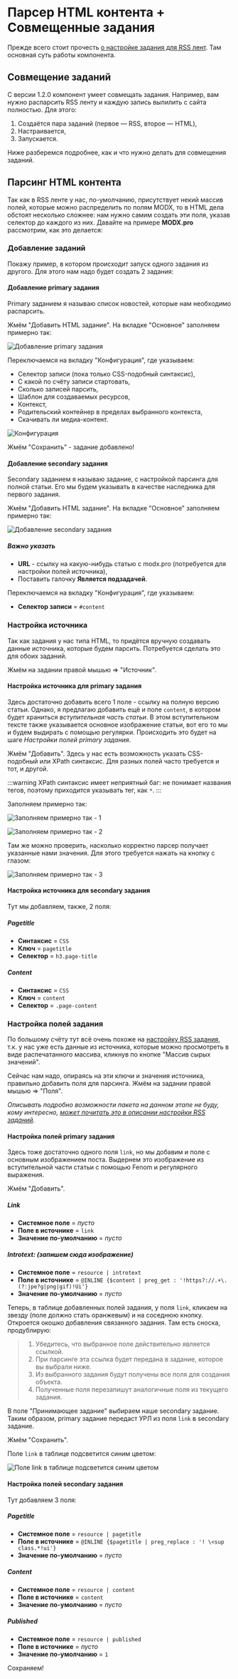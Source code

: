 # Парсер HTML контента + Совмещенные задания

Прежде всего стоит прочесть [о настройке задания для RSS лент][1]. Там основная суть работы компонента.

## Совмещение заданий

С версии 1.2.0 компонент умеет совмещать задания. Например, вам нужно распарсить RSS ленту и каждую запись выпилить с сайта полностью. Для этого:

1. Создаётся пара заданий (первое — RSS, второе — HTML),
2. Настраивается,
3. Запускается.

Ниже разберемся подробнее, как и что нужно делать для совмещения заданий.

## Парсинг HTML контента

Так как в RSS ленте у нас, по-умолчанию, присутствует некий массив полей, которые можно распределить по полям MODX, то в HTML дела обстоят несколько сложнее: нам нужно самим создать эти поля, указав селектор до каждого из них.
Давайте на примере **MODX.pro** рассмотрим, как это делается:

### Добавление заданий

Покажу пример, в котором происходит запуск одного задания из другого. Для этого нам надо будет создать 2 задания:

#### Добавление primary задания

Primary заданием я называю список новостей, которые нам необходимо распарсить.

Жмём "Добавить HTML задание". На вкладке "Основное" заполняем примерно так:

![Добавление primary задания](https://file.modx.pro/files/c/d/b/cdb54b4b49d9bdd467620fce36b1197a.png)

Переключаемся на вкладку "Конфигурация", где указываем:

* Селектор записи (пока только CSS-подобный синтаксис),
* С какой по счёту записи стартовать,
* Сколько записей парсить,
* Шаблон для создаваемых ресурсов,
* Контекст,
* Родительский контейнер в пределах выбранного контекста,
* Скачивать ли медиа-контент.

![Конфигурация](https://file.modx.pro/files/d/d/6/dd6ef85bd35de1981a93c157af687fbb.png)

Жмём "Сохранить" - задание добавлено!

#### Добавление secondary задания

Secondary заданием я называю задание, с настройкой парсинга для полной статьи. Его мы будем указывать в качестве наследника для первого задания.

Жмём "Добавить HTML задание". На вкладке "Основное" заполняем примерно так:

![Добавление secondary задания](https://file.modx.pro/files/e/9/1/e91f7ffe1b781107e7c1dbf89628c44a.png)

##### Важно указать

* **URL** - ссылку на какую-нибудь статью с modx.pro (потребуется для настройки полей источника),
* Поставить галочку **Является подзадачей**.

Переключаемся на вкладку "Конфигурация", где указываем:

* **Селектор записи** = `#content`

### Настройка источника

Так как задания у нас типа HTML, то придётся вручную создавать данные источника, которые будем парсить. Потребуется сделать это для обоих заданий.

Жмём на задании правой мышью => "Источник".

#### Настройка источника для primary задания

Здесь достаточно добавить всего 1 поле - ссылку на полную версию статьи. Однако, я предлагаю добавить ещё и поле `content`, в котором будет храниться *вступительная часть статьи*. В этом вступительном тексте также указывается основное изображение статьи, вот его то мы и будем выдирать с помощью регулярки. Происходить это будет на шаге *Настройки полей primary задания*.

Жмём "Добавить". Здесь у нас есть возможность указать CSS-подобный или XPath синтаксис. Для разных полей часто требуется и тот, и другой.

:::warning
XPath синтаксис имеет неприятный баг: не понимает названия тегов, поэтому приходится указывать тег, как `*`.
:::

Заполняем примерно так:

![Заполняем примерно так - 1](https://file.modx.pro/files/d/c/3/dc38d54e4946571622461392e2d2368f.png)

![Заполняем примерно так - 2](https://file.modx.pro/files/3/3/7/337516ec293102820a6daac7db844b45.png)

Там же можно проверить, насколько корректно парсер получает указанные нами значения. Для этого требуется нажать на кнопку с глазом:

![Заполняем примерно так - 3](https://file.modx.pro/files/8/7/4/8741e8d3cfae46ed929bb7587642913f.png)

#### Настройка источника для secondary задания

Тут мы добавляем, также, 2 поля:

##### Pagetitle

* **Синтаксис** = `CSS`
* **Ключ** = `pagetitle`
* **Селектор** = `h3.page-title`

##### Content

* **Синтаксис** = `CSS`
* **Ключ** = `content`
* **Селектор** = `.page-content`

### Настройка полей задания

По большому счёту тут всё очень похоже на [настройку RSS задания][1], т.к. у нас уже есть данные из источника, которые можно просмотреть в виде распечатанного массива, кликнув по кнопке "Массив сырых значений".

Сейчас нам надо, опираясь на эти ключи и значения источника, правильно добавить поля для парсинга. Жмём на задании правой мышью => "Поля".

_Описывать подробно возможности пакета на данном этапе не буду, кому интересно, [может почитать это в описании настройки RSS заданий][1]._

#### Настройка полей primary задания

Здесь тоже достаточно одного поля `link`, но мы добавим и поле с основным изображением поста. Выдернем это изображение из вступительной части статьи с помощью Fenom и регулярного выражения.

Жмём "Добавить".

##### Link

* **Системное поле** = *пусто*
* **Поле в источнике** = `link`
* **Значение по-умолчанию** = *пусто*

##### Introtext: (запишем сюда изображение)

* **Системное поле** = `resource | introtext`
* **Поле в источнике** = `@INLINE {$content | preg_get : '!https?://.+\.(?:jpe?g|png|gif)!Ui'}`
* **Значение по-умолчанию** = *пусто*

Теперь, в таблице добавленных полей задания, у поля `link`, кликаем на звезду (поле должно стать оранжевым) и на соседнюю кнопку. Откроется окошко добавления связанного задания. Там есть сноска, продублирую:

> 1) Убедитесь, что выбранное поле действительно является ссылкой.
> 2) При парсинге эта ссылка будет передана в задание, которое вы выбрали ниже.
> 3) Из выбранного задания будут получены все поля для создания объекта.
> 4) Полученные поля перезапишут аналогичные поля из текущего задания.

В поле "Принимающее задание" выбираем наше secondary задание. Таким образом, primary задание передаст УРЛ из поля `link` в secondary задание.

Жмём "Сохранить".

Поле `link` в таблице подсветится синим цветом:

![Поле link в таблице подсветится синим цветом](https://file.modx.pro/files/6/d/2/6d2b9a9c9d3b06f2dec962c7c480ddc1.png)

#### Настройка полей secondary задания

Тут добавляем 3 поля:

##### Pagetitle

* **Системное поле** = `resource | pagetitle`
* **Поле в источнике** = `@INLINE {$pagetitle | preg_replace : '! \<sup class.*!ui'}`
* **Значение по-умолчанию** = *пусто*

##### Content

* **Системное поле** = `resource | content`
* **Поле в источнике** = `content`
* **Значение по-умолчанию** = *пусто*

##### Published

* **Системное поле** = `resource | published`
* **Поле в источнике** = *пусто*
* **Значение по-умолчанию** = `1`

Сохраняем!

[1]: /ru/01_Компоненты/47_xParser/01_Парсер_RSS_лент.md
